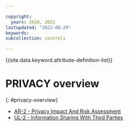 ```yaml
---

copyright:
  years: 2020, 2022
lastupdated: "2022-08-29"
keywords: 
subcollection: controls

---
```




{{site.data.keyword.attribute-definition-list}}

# PRIVACY overview
{: #privacy-overview}

- [AR-2 - Privacy Impact And Risk Assessment](/docs/controls?topic=controls-ar-2)
- [UL-2 - Information Sharing With Third Parties](/docs/controls?topic=controls-ul-2)



